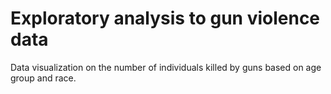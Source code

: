 # Exploratory analysis to gun violence data
Data visualization on the number of individuals killed by guns based on age group  and race.
